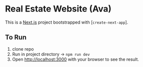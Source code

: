 
# Real Estate Website (Ava)
This is a [Next.js](https://nextjs.org/) project bootstrapped with [`create-next-app`].

## To Run
1. clone repo
2. Run in project directory -> `npm run dev`
3. Open [http://localhost:3000](http://localhost:3000) with your browser to see the result.
